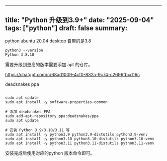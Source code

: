 ---
title: "Python 升级到3.9+"
date: "2025-09-04"
tags: ["python"]
draft: false
summary:
--

python ubuntu 20.04 desktop 自带的是3.8

```
python3 --version
Python 3.8.10
```

需要升级到更高的版本需要添加 apt 的仓库。

https://chatgpt.com/c/68ad1009-4cf0-832a-9c74-c2696fbcd16c

deadsnakes ppa

```

sudo apt update
sudo apt install -y software-properties-common

# 添加 deadsnakes PPA
sudo add-apt-repository ppa:deadsnakes/ppa
sudo apt update

# 安装 Python 3.9/3.10/3.11 等
sudo apt install -y python3.9 python3.9-distutils python3.9-venv
sudo apt install -y python3.10 python3.10-distutils python3.10-venv
sudo apt install -y python3.11 python3.11-distutils python3.11-venv

```

安装完成后使用对应的python 版本命令即可。
